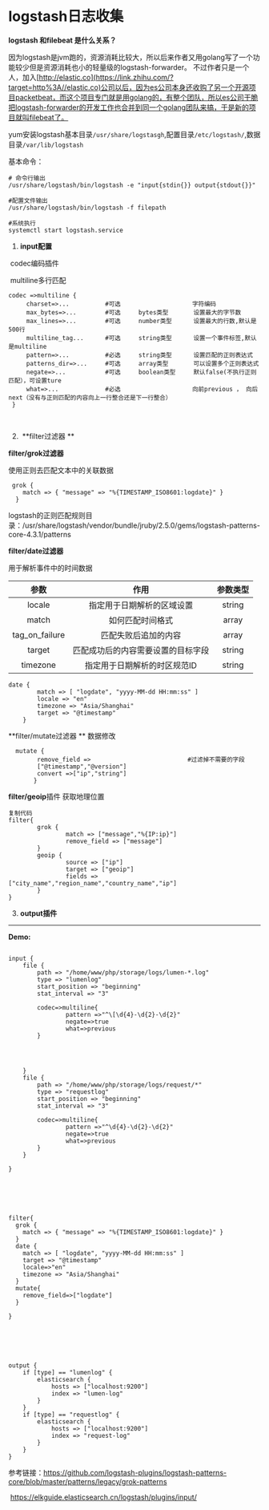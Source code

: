 # logstash日志收集

**logstash 和filebeat 是什么关系？**

因为logstash是jvm跑的，资源消耗比较大，所以后来作者又用golang写了一个功能较少但是资源消耗也小的轻量级的logstash-forwarder。
不过作者只是一个人，加入[http://elastic.co](https://link.zhihu.com/?target=http%3A//elastic.co)公司以后，因为es公司本身还收购了另一个开源项目packetbeat，而这个项目专门就是用golang的，有整个团队，所以es公司干脆把logstash-forwarder的开发工作也合并到同一个golang团队来搞，于是新的项目就叫filebeat了。



yum安装logstash基本目录`/usr/share/logstasgh`,配置目录`/etc/logstash/`,数据目录`/var/lib/logstash`

基本命令：

```
# 命令行输出
/usr/share/logstash/bin/logstash -e "input{stdin{}} output{stdout{}}" 

#配置文件输出
/usr/share/logstash/bin/logstash -f filepath

#系统执行
systemctl start logstash.service

```





1. **input配置**

​	codec编码插件

​		multiline多行匹配

    codec =>multiline {
         charset=>...          #可选                    字符编码        
         max_bytes=>...        #可选     bytes类型       设置最大的字节数
         max_lines=>...        #可选     number类型      设置最大的行数,默认是500行
         multiline_tag...      #可选     string类型      设置一个事件标签,默认是multiline
         pattern=>...          #必选     string类型      设置匹配的正则表达式
         patterns_dir=>...     #可选     array类型       可以设置多个正则表达式
         negate=>...           #可选     boolean类型     默认false(不执行正则匹配），可设置ture
         what=>...             #必选                    向前previous ， 向后 next（没有与正则匹配的内容向上一行整合还是下一行整合）
     }



​			

2. ​	**filter过滤器 **

**filter/grok过滤器**

使用正则去匹配文本中的关联数据

```
 grok {
    match => { "message" => "%{TIMESTAMP_ISO8601:logdate}" }
  }
```

logstash的正则匹配规则目录：/usr/share/logstash/vendor/bundle/jruby/2.5.0/gems/logstash-patterns-core-4.3.1/patterns



**filter/date过滤器**

用于解析事件中的时间数据

|      参数      |                作用                | 参数类型 |
| :------------: | :--------------------------------: | :------: |
|     locale     |     指定用于日期解析的区域设置     |  string  |
|     match      |          如何匹配时间格式          |  array   |
| tag_on_failure |        匹配失败后追加的内容        |  array   |
|     target     | 匹配成功后的内容需要设置的目标字段 |  string  |
|    timezone    |    指定用于日期解析的时区规范ID    |  string  |

```
date {
		match => [ "logdate", "yyyy-MM-dd HH:mm:ss" ] 
		locale => "en"
		timezone => "Asia/Shanghai"
		target => "@timestamp"
	}	
```



**filter/mutate过滤器 ** 数据修改

```
  mutate {
        remove_field =>                           #过滤掉不需要的字段
        ["@timestamp","@version"]
		convert =>["ip","string"]
       }
```



**filter/geoip**插件 获取地理位置

```
复制代码
filter{
        grok {
                match => ["message","%{IP:ip}"]
                remove_field => ["message"]
        }
        geoip {
                source => ["ip"]
                target => ["geoip"]
                fields => ["city_name","region_name","country_name","ip"]
        }
}
```



3. **output插件**



-----

**Demo:**

```

input {
    file {
        path => "/home/www/php/storage/logs/lumen-*.log"
        type => "lumenlog"
        start_position => "beginning"
        stat_interval => "3"

        codec=>multiline{
                pattern =>"^\[\d{4}-\d{2}-\d{2}"
                negate=>true
                what=>previous
        }




    }
    file {
        path => "/home/www/php/storage/logs/request/*"
        type => "requestlog"
        start_position => "beginning"
        stat_interval => "3"

        codec=>multiline{
                pattern =>"^\d{4}-\d{2}-\d{2}"
                negate=>true
                what=>previous
        }
    }

}






filter{
  grok {
    match => { "message" => "%{TIMESTAMP_ISO8601:logdate}" }
  }
  date {
    match => [ "logdate", "yyyy-MM-dd HH:mm:ss" ]
    target => "@timestamp"
    locale=>"en"
    timezone => "Asia/Shanghai"
  }
  mutate{
  	remove_field=>["logdate"]
  }

}






output {
    if [type] == "lumenlog" { 
        elasticsearch {
            hosts => ["localhost:9200"]
            index => "lumen-log"
        }
    }
    if [type] == "requestlog" { 
        elasticsearch {
            hosts => ["localhost:9200"]
            index => "request-log"
        }
    }
}
```







参考链接：https://github.com/logstash-plugins/logstash-patterns-core/blob/master/patterns/legacy/grok-patterns

​					https://elkguide.elasticsearch.cn/logstash/plugins/input/

